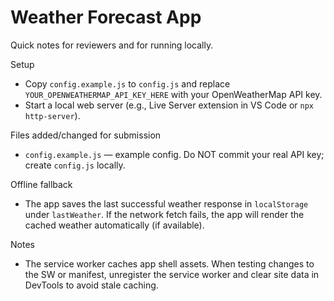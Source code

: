 # Weather Forecast App

Quick notes for reviewers and for running locally.

Setup
- Copy `config.example.js` to `config.js` and replace `YOUR_OPENWEATHERMAP_API_KEY_HERE` with your OpenWeatherMap API key.
- Start a local web server (e.g., Live Server extension in VS Code or `npx http-server`).

Files added/changed for submission
- `config.example.js` — example config. Do NOT commit your real API key; create `config.js` locally.

Offline fallback
- The app saves the last successful weather response in `localStorage` under `lastWeather`. If the network fetch fails, the app will render the cached weather automatically (if available).

Notes
- The service worker caches app shell assets. When testing changes to the SW or manifest, unregister the service worker and clear site data in DevTools to avoid stale caching.
